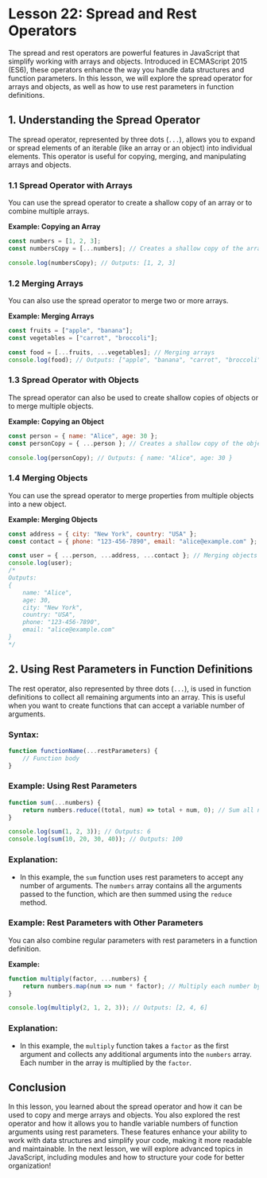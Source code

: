# Lesson 22: Spread and Rest Operators

The spread and rest operators are powerful features in JavaScript that simplify working with arrays and objects. Introduced in ECMAScript 2015 (ES6), these operators enhance the way you handle data structures and function parameters. In this lesson, we will explore the spread operator for arrays and objects, as well as how to use rest parameters in function definitions.

## 1. Understanding the Spread Operator

The spread operator, represented by three dots (`...`), allows you to expand or spread elements of an iterable (like an array or an object) into individual elements. This operator is useful for copying, merging, and manipulating arrays and objects.

### 1.1 Spread Operator with Arrays

You can use the spread operator to create a shallow copy of an array or to combine multiple arrays.

**Example: Copying an Array**
```javascript
const numbers = [1, 2, 3];
const numbersCopy = [...numbers]; // Creates a shallow copy of the array

console.log(numbersCopy); // Outputs: [1, 2, 3]
```

### 1.2 Merging Arrays

You can also use the spread operator to merge two or more arrays.

**Example: Merging Arrays**
```javascript
const fruits = ["apple", "banana"];
const vegetables = ["carrot", "broccoli"];

const food = [...fruits, ...vegetables]; // Merging arrays
console.log(food); // Outputs: ["apple", "banana", "carrot", "broccoli"]
```

### 1.3 Spread Operator with Objects

The spread operator can also be used to create shallow copies of objects or to merge multiple objects.

**Example: Copying an Object**
```javascript
const person = { name: "Alice", age: 30 };
const personCopy = { ...person }; // Creates a shallow copy of the object

console.log(personCopy); // Outputs: { name: "Alice", age: 30 }
```

### 1.4 Merging Objects

You can use the spread operator to merge properties from multiple objects into a new object.

**Example: Merging Objects**
```javascript
const address = { city: "New York", country: "USA" };
const contact = { phone: "123-456-7890", email: "alice@example.com" };

const user = { ...person, ...address, ...contact }; // Merging objects
console.log(user);
/*
Outputs:
{
    name: "Alice",
    age: 30,
    city: "New York",
    country: "USA",
    phone: "123-456-7890",
    email: "alice@example.com"
}
*/
```

## 2. Using Rest Parameters in Function Definitions

The rest operator, also represented by three dots (`...`), is used in function definitions to collect all remaining arguments into an array. This is useful when you want to create functions that can accept a variable number of arguments.

### Syntax:
```javascript
function functionName(...restParameters) {
    // Function body
}
```

### Example: Using Rest Parameters
```javascript
function sum(...numbers) {
    return numbers.reduce((total, num) => total + num, 0); // Sum all numbers
}

console.log(sum(1, 2, 3)); // Outputs: 6
console.log(sum(10, 20, 30, 40)); // Outputs: 100
```

### Explanation:
- In this example, the `sum` function uses rest parameters to accept any number of arguments. The `numbers` array contains all the arguments passed to the function, which are then summed using the `reduce` method.

### Example: Rest Parameters with Other Parameters
You can also combine regular parameters with rest parameters in a function definition.

**Example:**
```javascript
function multiply(factor, ...numbers) {
    return numbers.map(num => num * factor); // Multiply each number by the factor
}

console.log(multiply(2, 1, 2, 3)); // Outputs: [2, 4, 6]
```

### Explanation:
- In this example, the `multiply` function takes a `factor` as the first argument and collects any additional arguments into the `numbers` array. Each number in the array is multiplied by the `factor`.

## Conclusion

In this lesson, you learned about the spread operator and how it can be used to copy and merge arrays and objects. You also explored the rest operator and how it allows you to handle variable numbers of function arguments using rest parameters. These features enhance your ability to work with data structures and simplify your code, making it more readable and maintainable. In the next lesson, we will explore advanced topics in JavaScript, including modules and how to structure your code for better organization!